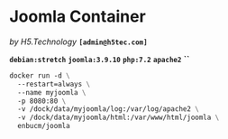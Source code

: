 # Joomla Container
_by H5.Technology_ **`[admin@h5tec.com]`**  

**`debian:stretch`** **`joomla:3.9.10`** **`php:7.2`** **`apache2`**  **``**

```Dockerfile
docker run -d \
  --restart=always \
  --name myjoomla \
  -p 8080:80 \
  -v /dock/data/myjoomla/log:/var/log/apache2 \
  -v /dock/data/myjoomla/html:/var/www/html/joomla \
  enbucm/joomla
```
